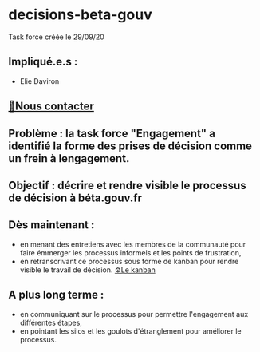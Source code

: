 # decisions-beta-gouv

Task force créée le 29/09/20

## Impliqué.e.s :
- Elie Daviron

## [📠Nous contacter](https://startups-detat.slack.com/archives/C01BZ6C5X1P)

## Problème : la task force "Engagement" a identifié la forme des prises de décision comme un frein à lengagement.

## Objectif : décrire et rendre visible le processus de décision à béta.gouv.fr

## Dès maintenant : 

- en menant des entretiens avec les membres de la communauté pour faire émmerger les processus informels et les points de frustration,
- en retranscrivant ce processus sous forme de kanban pour rendre visible le travail de décision. [⚙️Le kanban](https://trello.com/b/EscV8Zo6/betagouvfr-d%C3%A9cisions)

## A plus long terme : 

- en communiquant sur le processus pour permettre l'engagement aux différentes étapes,
- en pointant les silos et les goulots d'étranglement pour améliorer le processus.

